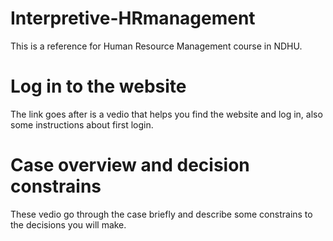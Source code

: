 # Interpretive-HRmanagement
This is a reference for Human Resource Management course in NDHU.

# Log in to the website 
The link goes after is a vedio that helps you find the website and log in, also some instructions about first login.

# Case overview and decision constrains
These vedio go through the case briefly and describe some constrains to the decisions you will make.
